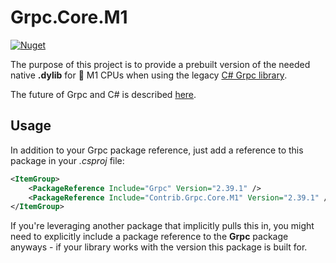 # Grpc.Core.M1

[![Nuget](https://img.shields.io/nuget/v/contrib.grpc.core.m1)](http://nuget.org/packages/Contrib.Grpc.Core.M1)

The purpose of this project is to provide a prebuilt version of the needed native **.dylib** for
 M1 CPUs when using the legacy [C# Grpc library](https://www.nuget.org/packages/Grpc.Core).

The future of Grpc and C# is described [here](https://grpc.io/blog/grpc-csharp-future/).

## Usage

In addition to your Grpc package reference, just add a reference to this package in your *.csproj* file:

```xml
<ItemGroup>
    <PackageReference Include="Grpc" Version="2.39.1" />
    <PackageReference Include="Contrib.Grpc.Core.M1" Version="2.39.1" />
</ItemGroup>
```

If you're leveraging another package that implicitly pulls this in, you might need to explicitly include a package
reference to the **Grpc** package anyways - if your library works with the version this package is built for.
